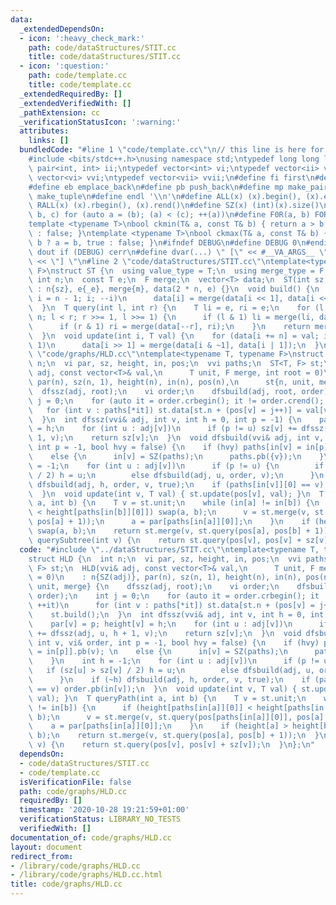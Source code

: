```yaml
---
data:
  _extendedDependsOn:
  - icon: ':heavy_check_mark:'
    path: code/dataStructures/STIT.cc
    title: code/dataStructures/STIT.cc
  - icon: ':question:'
    path: code/template.cc
    title: code/template.cc
  _extendedRequiredBy: []
  _extendedVerifiedWith: []
  _pathExtension: cc
  _verificationStatusIcon: ':warning:'
  attributes:
    links: []
  bundledCode: "#line 1 \"code/template.cc\"\n// this line is here for a reason\n\
    #include <bits/stdc++.h>\nusing namespace std;\ntypedef long long ll;\ntypedef\
    \ pair<int, int> ii;\ntypedef vector<int> vi;\ntypedef vector<ii> vii;\ntypedef\
    \ vector<vi> vvi;\ntypedef vector<vii> vvii;\n#define fi first\n#define se second\n\
    #define eb emplace_back\n#define pb push_back\n#define mp make_pair\n#define mt\
    \ make_tuple\n#define endl '\\n'\n#define ALL(x) (x).begin(), (x).end()\n#define\
    \ RALL(x) (x).rbegin(), (x).rend()\n#define SZ(x) (int)(x).size()\n#define FOR(a,\
    \ b, c) for (auto a = (b); (a) < (c); ++(a))\n#define F0R(a, b) FOR (a, 0, (b))\n\
    template <typename T>\nbool ckmin(T& a, const T& b) { return a > b ? a = b, true\
    \ : false; }\ntemplate <typename T>\nbool ckmax(T& a, const T& b) { return a <\
    \ b ? a = b, true : false; }\n#ifndef DEBUG\n#define DEBUG 0\n#endif\n#define\
    \ dout if (DEBUG) cerr\n#define dvar(...) \" [\" << #__VA_ARGS__ \": \" << (__VA_ARGS__)\
    \ << \"] \"\n#line 2 \"code/dataStructures/STIT.cc\"\ntemplate<typename T, typename\
    \ F>\nstruct ST {\n  using value_type = T;\n  using merge_type = F; \n  const\
    \ int n;\n  const T e;\n  F merge;\n  vector<T> data;\n  ST(int sz, T _e, F m)\
    \ : n{sz}, e{_e}, merge{m}, data(2 * n, e) {}\n  void build() {\n    for (int\
    \ i = n - 1; i; --i)\n      data[i] = merge(data[i << 1], data[i << 1 | 1]);\n\
    \  }\n  T query(int l, int r) {\n    T li = e, ri = e;\n    for (l += n, r +=\
    \ n; l < r; r >>= 1, l >>= 1) {\n      if (l & 1) li = merge(li, data[l++]);\n\
    \      if (r & 1) ri = merge(data[--r], ri);\n    }\n    return merge(li, ri);\n\
    \  }\n  void update(int i, T val) {\n    for (data[i += n] = val; i > 1; i >>=\
    \ 1)\n      data[i >> 1] = merge(data[i & ~1], data[i | 1]);\n  }\n};\n#line 2\
    \ \"code/graphs/HLD.cc\"\ntemplate<typename T, typename F>\nstruct HLD {\n  int\
    \ n;\n  vi par, sz, height, in, pos;\n  vvi paths;\n  ST<T, F> st;\n  HLD(vvi&\
    \ adj, const vector<T>& val,\n      T unit, F merge, int root = 0)\n    : n{SZ(adj)},\
    \ par(n), sz(n, 1), height(n), in(n), pos(n),\n      st{n, unit, merge} {\n  \
    \  dfssz(adj, root);\n    vi order;\n    dfsbuild(adj, root, order);\n    int\
    \ j = 0;\n    for (auto it = order.crbegin(); it != order.crend(); ++it)\n   \
    \   for (int v : paths[*it]) st.data[st.n + (pos[v] = j++)] = val[v];\n    st.build();\n\
    \  }\n  int dfssz(vvi& adj, int v, int h = 0, int p = -1) {\n    par[v] = p; height[v]\
    \ = h;\n    for (int u : adj[v])\n      if (p != u) sz[v] += dfssz(adj, u, h +\
    \ 1, v);\n    return sz[v];\n  }\n  void dfsbuild(vvi& adj, int v, vi& order,\
    \ int p = -1, bool hvy = false) {\n    if (hvy) paths[in[v] = in[p]].pb(v); \n\
    \    else {\n      in[v] = SZ(paths);\n      paths.pb({v});\n    }\n    int h\
    \ = -1;\n    for (int u : adj[v])\n      if (p != u) {\n        if (sz[u] > sz[v]\
    \ / 2) h = u;\n        else dfsbuild(adj, u, order, v);\n      }\n    if (~h)\
    \ dfsbuild(adj, h, order, v, true);\n    if (paths[in[v]][0] == v) order.pb(in[v]);\n\
    \  }\n  void update(int v, T val) { st.update(pos[v], val); }\n  T queryPath(int\
    \ a, int b) {\n    T v = st.unit;\n    while (in[a] != in[b]) {\n      if (height[paths[in[a]][0]]\
    \ < height[paths[in[b]][0]]) swap(a, b);\n      v = st.merge(v, st.query(pos[paths[in[a]][0]],\
    \ pos[a] + 1));\n      a = par[paths[in[a]][0]];\n    }\n    if (height[a] > height[b])\
    \ swap(a, b);\n    return st.merge(v, st.query(pos[a], pos[b] + 1));\n  }\n  T\
    \ querySubtree(int v) {\n    return st.query(pos[v], pos[v] + sz[v]);\n  }\n};\n"
  code: "#include \"../dataStructures/STIT.cc\"\ntemplate<typename T, typename F>\n\
    struct HLD {\n  int n;\n  vi par, sz, height, in, pos;\n  vvi paths;\n  ST<T,\
    \ F> st;\n  HLD(vvi& adj, const vector<T>& val,\n      T unit, F merge, int root\
    \ = 0)\n    : n{SZ(adj)}, par(n), sz(n, 1), height(n), in(n), pos(n),\n      st{n,\
    \ unit, merge} {\n    dfssz(adj, root);\n    vi order;\n    dfsbuild(adj, root,\
    \ order);\n    int j = 0;\n    for (auto it = order.crbegin(); it != order.crend();\
    \ ++it)\n      for (int v : paths[*it]) st.data[st.n + (pos[v] = j++)] = val[v];\n\
    \    st.build();\n  }\n  int dfssz(vvi& adj, int v, int h = 0, int p = -1) {\n\
    \    par[v] = p; height[v] = h;\n    for (int u : adj[v])\n      if (p != u) sz[v]\
    \ += dfssz(adj, u, h + 1, v);\n    return sz[v];\n  }\n  void dfsbuild(vvi& adj,\
    \ int v, vi& order, int p = -1, bool hvy = false) {\n    if (hvy) paths[in[v]\
    \ = in[p]].pb(v); \n    else {\n      in[v] = SZ(paths);\n      paths.pb({v});\n\
    \    }\n    int h = -1;\n    for (int u : adj[v])\n      if (p != u) {\n     \
    \   if (sz[u] > sz[v] / 2) h = u;\n        else dfsbuild(adj, u, order, v);\n\
    \      }\n    if (~h) dfsbuild(adj, h, order, v, true);\n    if (paths[in[v]][0]\
    \ == v) order.pb(in[v]);\n  }\n  void update(int v, T val) { st.update(pos[v],\
    \ val); }\n  T queryPath(int a, int b) {\n    T v = st.unit;\n    while (in[a]\
    \ != in[b]) {\n      if (height[paths[in[a]][0]] < height[paths[in[b]][0]]) swap(a,\
    \ b);\n      v = st.merge(v, st.query(pos[paths[in[a]][0]], pos[a] + 1));\n  \
    \    a = par[paths[in[a]][0]];\n    }\n    if (height[a] > height[b]) swap(a,\
    \ b);\n    return st.merge(v, st.query(pos[a], pos[b] + 1));\n  }\n  T querySubtree(int\
    \ v) {\n    return st.query(pos[v], pos[v] + sz[v]);\n  }\n};\n"
  dependsOn:
  - code/dataStructures/STIT.cc
  - code/template.cc
  isVerificationFile: false
  path: code/graphs/HLD.cc
  requiredBy: []
  timestamp: '2020-10-28 19:21:59+01:00'
  verificationStatus: LIBRARY_NO_TESTS
  verifiedWith: []
documentation_of: code/graphs/HLD.cc
layout: document
redirect_from:
- /library/code/graphs/HLD.cc
- /library/code/graphs/HLD.cc.html
title: code/graphs/HLD.cc
---
```

